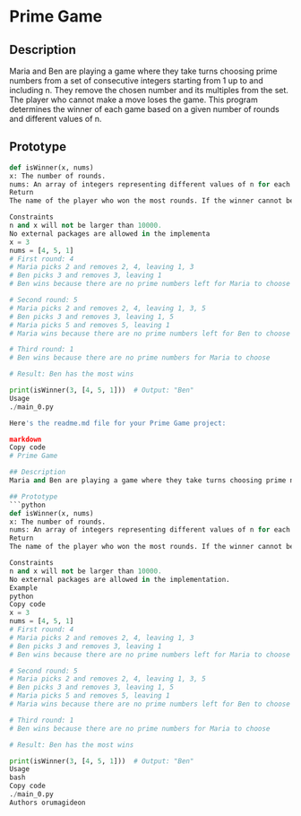 # Prime Game

## Description
Maria and Ben are playing a game where they take turns choosing prime numbers from a set of consecutive integers starting from 1 up to and including n. They remove the chosen number and its multiples from the set. The player who cannot make a move loses the game. This program determines the winner of each game based on a given number of rounds and different values of n.

## Prototype
```python
def isWinner(x, nums)
x: The number of rounds.
nums: An array of integers representing different values of n for each round.
Return
The name of the player who won the most rounds. If the winner cannot be determined, it returns None.

Constraints
n and x will not be larger than 10000.
No external packages are allowed in the implementa
x = 3
nums = [4, 5, 1]
# First round: 4
# Maria picks 2 and removes 2, 4, leaving 1, 3
# Ben picks 3 and removes 3, leaving 1
# Ben wins because there are no prime numbers left for Maria to choose

# Second round: 5
# Maria picks 2 and removes 2, 4, leaving 1, 3, 5
# Ben picks 3 and removes 3, leaving 1, 5
# Maria picks 5 and removes 5, leaving 1
# Maria wins because there are no prime numbers left for Ben to choose

# Third round: 1
# Ben wins because there are no prime numbers for Maria to choose

# Result: Ben has the most wins

print(isWinner(3, [4, 5, 1]))  # Output: "Ben"
Usage
./main_0.py

Here's the readme.md file for your Prime Game project:

markdown
Copy code
# Prime Game

## Description
Maria and Ben are playing a game where they take turns choosing prime numbers from a set of consecutive integers starting from 1 up to and including n. They remove the chosen number and its multiples from the set. The player who cannot make a move loses the game. This program determines the winner of each game based on a given number of rounds and different values of n.

## Prototype
```python
def isWinner(x, nums)
x: The number of rounds.
nums: An array of integers representing different values of n for each round.
Return
The name of the player who won the most rounds. If the winner cannot be determined, it returns None.

Constraints
n and x will not be larger than 10000.
No external packages are allowed in the implementation.
Example
python
Copy code
x = 3
nums = [4, 5, 1]
# First round: 4
# Maria picks 2 and removes 2, 4, leaving 1, 3
# Ben picks 3 and removes 3, leaving 1
# Ben wins because there are no prime numbers left for Maria to choose

# Second round: 5
# Maria picks 2 and removes 2, 4, leaving 1, 3, 5
# Ben picks 3 and removes 3, leaving 1, 5
# Maria picks 5 and removes 5, leaving 1
# Maria wins because there are no prime numbers left for Ben to choose

# Third round: 1
# Ben wins because there are no prime numbers for Maria to choose

# Result: Ben has the most wins

print(isWinner(3, [4, 5, 1]))  # Output: "Ben"
Usage
bash
Copy code
./main_0.py
Authors orumagideon
